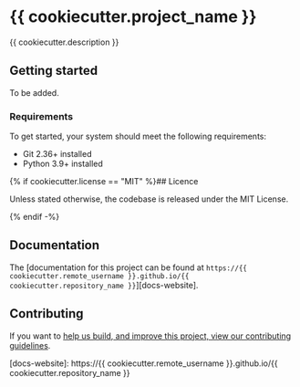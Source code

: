 # {{ cookiecutter.project_name }}

{{ cookiecutter.description }}

## Getting started

To be added.

### Requirements

To get started, your system should meet the following requirements:

- Git 2.36+ installed
- Python 3.9+ installed

{% if cookiecutter.license == "MIT" %}## Licence

Unless stated otherwise, the codebase is released under the MIT License.

{% endif -%}

## Documentation

The [documentation for this project can be found at
`https://{{ cookiecutter.remote_username }}.github.io/{{ cookiecutter.repository_name }}`][docs-website].

## Contributing

If you want to [help us build, and improve this project, view our contributing
guidelines][docs-contributing].

[docs-contributing]: ./CONTRIBUTING.md

<!-- prettier-ignore-start -->
[docs-website]: https://{{ cookiecutter.remote_username }}.github.io/{{ cookiecutter.repository_name }}
<!-- prettier-ignore-end -->
